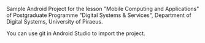 Sample Android Project for the lesson "Mobile Computing and Applications" of Postgraduate Programme 
"Digital Systems & Services", Department of Digital Systems, University of Piraeus.

You can use git in Android Studio to import the project.

